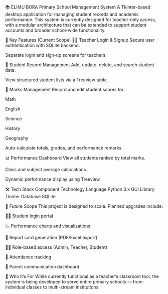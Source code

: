 📚 ELIMU BORA Primary School Management System
A Tkinter-based desktop application for managing student records and academic performance. This system is currently designed for teacher-only access, with a modular architecture that can be extended to support student accounts and broader school-wide functionality.

🔧 Key Features (Current Scope)
🧑‍🏫 Teacher Login & Signup
Secure user authentication with SQLite backend.

Separate login and sign-up screens for teachers.

👦 Student Record Management
Add, update, delete, and search student data.

View structured student lists via a Treeview table.

📝 Marks Management
Record and edit student scores for:

Math

English

Science

History

Geography

Auto-calculate totals, grades, and performance remarks.

📊 Performance Dashboard
View all students ranked by total marks.

Class and subject average calculations.

Dynamic performance display using Treeview.

🛠️ Tech Stack
Component	Technology
Language	Python 3.x
GUI Library	Tkinter
Database	SQLite

🧩 Future Scope
This project is designed to scale. Planned upgrades include:

👨‍🎓 Student login portal

📉 Performance charts and visualizations

🧾 Report card generation (PDF/Excel export)

🧑‍💼 Role-based access (Admin, Teacher, Student)

📅 Attendance tracking

💬 Parent communication dashboard

🏫 Who It’s For
While currently functional as a teacher’s classroom tool, the system is being developed to serve entire primary schools — from individual classes to multi-stream institutions.

